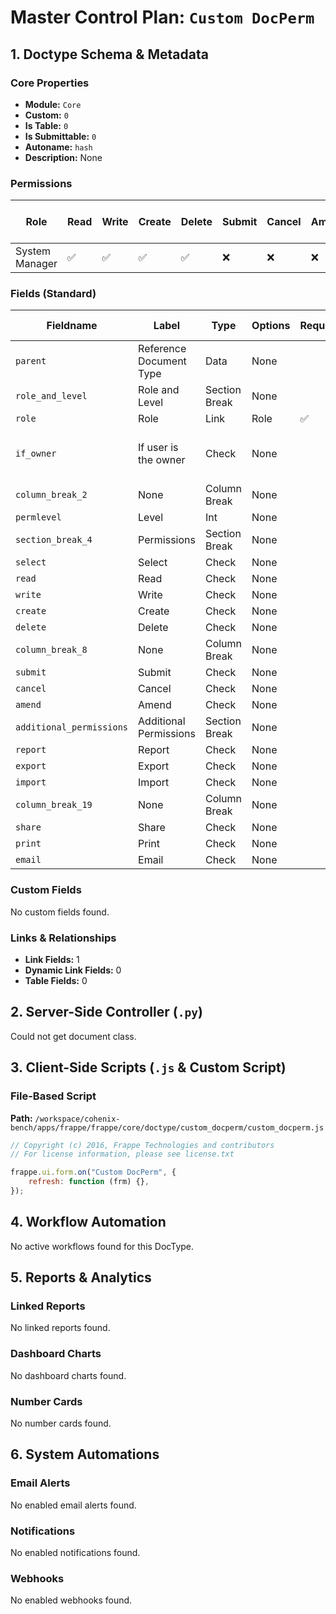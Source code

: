 # Master Control Plan: `Custom DocPerm`

## 1. Doctype Schema & Metadata

### Core Properties
- **Module:** `Core`
- **Custom:** `0`
- **Is Table:** `0`
- **Is Submittable:** `0`
- **Autoname:** `hash`
- **Description:** None

### Permissions
| Role | Read | Write | Create | Delete | Submit | Cancel | Amend | Report | Import | Export | Print | Email | Share | Set User Perms |
|---|---|---|---|---|---|---|---|---|---|---|---|---|---|---|
| System Manager | ✅ | ✅ | ✅ | ✅ | ❌ | ❌ | ❌ | ✅ | ❌ | ✅ | ✅ | ✅ | ✅ | ❌ |


### Fields (Standard)
| Fieldname | Label | Type | Options | Required | Hidden | Read Only | Default | Description |
|---|---|---|---|---|---|---|---|---|
| `parent` | Reference Document Type | Data | None |  |  | ✅ | None | None |
| `role_and_level` | Role and Level | Section Break | None |  |  |  | None | None |
| `role` | Role | Link | Role | ✅ |  |  | None | None |
| `if_owner` | If user is the owner | Check | None |  |  |  | 0 | Apply this rule if the User is the Owner |
| `column_break_2` | None | Column Break | None |  |  |  | None | None |
| `permlevel` | Level | Int | None |  |  |  | 0 | None |
| `section_break_4` | Permissions | Section Break | None |  |  |  | None | None |
| `select` | Select | Check | None |  |  |  | 0 | None |
| `read` | Read | Check | None |  |  |  | 1 | None |
| `write` | Write | Check | None |  |  |  | 0 | None |
| `create` | Create | Check | None |  |  |  | 0 | None |
| `delete` | Delete | Check | None |  |  |  | 0 | None |
| `column_break_8` | None | Column Break | None |  |  |  | None | None |
| `submit` | Submit | Check | None |  |  |  | 0 | None |
| `cancel` | Cancel | Check | None |  |  |  | 0 | None |
| `amend` | Amend | Check | None |  |  |  | 0 | None |
| `additional_permissions` | Additional Permissions | Section Break | None |  |  |  | None | None |
| `report` | Report | Check | None |  |  |  | 0 | None |
| `export` | Export | Check | None |  |  |  | 1 | None |
| `import` | Import | Check | None |  |  |  | 0 | None |
| `column_break_19` | None | Column Break | None |  |  |  | None | None |
| `share` | Share | Check | None |  |  |  | 0 | None |
| `print` | Print | Check | None |  |  |  | 0 | None |
| `email` | Email | Check | None |  |  |  | 0 | None |


### Custom Fields
No custom fields found.


### Links & Relationships
- **Link Fields:** 1
- **Dynamic Link Fields:** 0
- **Table Fields:** 0

## 2. Server-Side Controller (`.py`)
Could not get document class.


## 3. Client-Side Scripts (`.js` & Custom Script)
### File-Based Script
**Path:** `/workspace/cohenix-bench/apps/frappe/frappe/core/doctype/custom_docperm/custom_docperm.js`
```javascript
// Copyright (c) 2016, Frappe Technologies and contributors
// For license information, please see license.txt

frappe.ui.form.on("Custom DocPerm", {
	refresh: function (frm) {},
});

```




## 4. Workflow Automation
No active workflows found for this DocType.


## 5. Reports & Analytics
### Linked Reports
No linked reports found.


### Dashboard Charts
No dashboard charts found.


### Number Cards
No number cards found.


## 6. System Automations
### Email Alerts
No enabled email alerts found.


### Notifications
No enabled notifications found.


### Webhooks
No enabled webhooks found.
